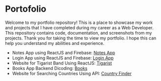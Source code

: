 # Portofolio
Welcome to my portfolio repository! This is a place to showcase my work and projects that I have completed during my career as a Web Developer. This repository contains code, documentation, and screenshots from my projects. Thank you for taking the time to view my portfolio. I hope this can help you understand my abilities and experience.

* Notes App using ReactJS and Firebase: [Notes App](https://github.com/argf013/notes-app-react)
* Login App using ReactJS and Firebase: [Login App](https://github.com/argf013/react-firebase-login)
* Website for Tigarist Band Using ReactJS: [Tigarist](https://github.com/argf013/tigarist)
* Books App Backend Dicoding: [Books](https://github.com/argf013/dicoding-books-Api)
* Website for Searching Countries Using API: [Country Finder](https://github.com/argf013/Country-Finder)
